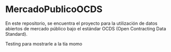 ﻿# MercadoPublicoOCDS
En este repositorio, se encuentra el proyecto para la utilización de datos abiertos de mercado público bajo el estándar OCDS (Open Contracting Data Standard).


Testing para mostrarle a la tía momo
